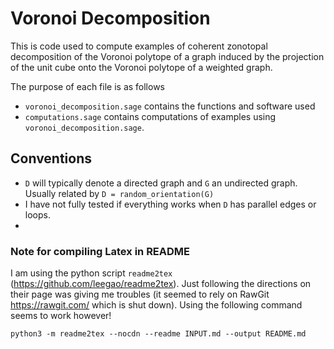# Voronoi Decomposition
This is code used to compute examples of coherent zonotopal decomposition of the
Voronoi polytope of a graph induced by the projection of the unit cube onto the
Voronoi polytope of a weighted graph.

The purpose of each file is as follows
- `voronoi_decomposition.sage` contains the functions and software used
- `computations.sage` contains computations of examples using
  `voronoi_decomposition.sage`. 

## Conventions
- `D` will typically denote a directed graph and `G` an undirected graph. Usually related by `D = random_orientation(G)`
- I have not fully tested if everything works when `D` has parallel edges or loops.
- 

### Note for compiling Latex in README
I am using the python script `readme2tex` (https://github.com/leegao/readme2tex). Just following the directions on their page was giving me troubles (it seemed to rely on RawGit https://rawgit.com/ which is shut down). Using the following command seems to work however!

`python3 -m readme2tex --nocdn --readme INPUT.md --output README.md`
